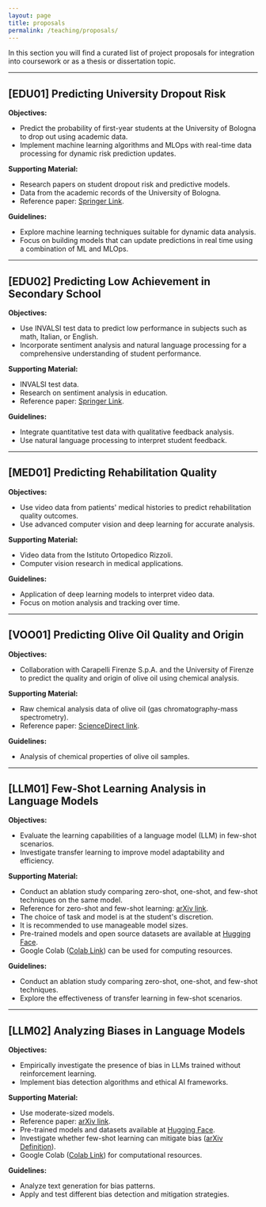 ```yaml
---
layout: page
title: proposals
permalink: /teaching/proposals/
---
```


In this section you will find a curated list of project proposals for integration into coursework or as a thesis or dissertation topic.

---

## [EDU01] Predicting University Dropout Risk

**Objectives:**

- Predict the probability of first-year students at the University of Bologna to drop out using academic data.
- Implement machine learning algorithms and MLOps with real-time data processing for dynamic risk prediction updates.

**Supporting Material:**

- Research papers on student dropout risk and predictive models.
- Data from the academic records of the University of Bologna.
- Reference paper: [Springer Link](https://link.springer.com/chapter/10.1007/978-3-030-52237-7_11).

**Guidelines:**

- Explore machine learning techniques suitable for dynamic data analysis.
- Focus on building models that can update predictions in real time using a combination of ML and MLOps.

---

## [EDU02] Predicting Low Achievement in Secondary School

**Objectives:**

- Use INVALSI test data to predict low performance in subjects such as math, Italian, or English.
- Incorporate sentiment analysis and natural language processing for a comprehensive understanding of student performance.

**Supporting Material:**

- INVALSI test data.
- Research on sentiment analysis in education.
- Reference paper: [Springer Link](https://link.springer.com/chapter/10.1007/978-3-031-11644-5_76).

**Guidelines:**

- Integrate quantitative test data with qualitative feedback analysis.
- Use natural language processing to interpret student feedback.

---

## [MED01] Predicting Rehabilitation Quality

**Objectives:**

- Use video data from patients' medical histories to predict rehabilitation quality outcomes.
- Use advanced computer vision and deep learning for accurate analysis.

**Supporting Material:**

- Video data from the Istituto Ortopedico Rizzoli.
- Computer vision research in medical applications.

**Guidelines:**

- Application of deep learning models to interpret video data.
- Focus on motion analysis and tracking over time.

---

## [VOO01] Predicting Olive Oil Quality and Origin

**Objectives:**

- Collaboration with Carapelli Firenze S.p.A. and the University of Firenze to predict the quality and origin of olive oil using chemical analysis.

**Supporting Material:**

- Raw chemical analysis data of olive oil (gas chromatography-mass spectrometry).
- Reference paper: [ScienceDirect link](https://www.sciencedirect.com/science/article/pii/S0956713520300724).

**Guidelines:**

- Analysis of chemical properties of olive oil samples.

---

## [LLM01] Few-Shot Learning Analysis in Language Models

**Objectives:**

- Evaluate the learning capabilities of a language model (LLM) in few-shot scenarios.
- Investigate transfer learning to improve model adaptability and efficiency.

**Supporting Material:**

- Conduct an ablation study comparing zero-shot, one-shot, and few-shot techniques on the same model.
- Reference for zero-shot and few-shot learning: [arXiv link](https://arxiv.org/abs/2005.14165).
- The choice of task and model is at the student's discretion.
- It is recommended to use manageable model sizes.
- Pre-trained models and open source datasets are available at [Hugging Face](https://huggingface.co/).
- Google Colab ([Colab Link](https://colab.research.google.com/)) can be used for computing resources.

**Guidelines:**

- Conduct an ablation study comparing zero-shot, one-shot, and few-shot techniques.
- Explore the effectiveness of transfer learning in few-shot scenarios.

---

## [LLM02] Analyzing Biases in Language Models

**Objectives:**

- Empirically investigate the presence of bias in LLMs trained without reinforcement learning.
- Implement bias detection algorithms and ethical AI frameworks.

**Supporting Material:**

- Use moderate-sized models.
- Reference paper: [arXiv link](https://arxiv.org/abs/2004.09456).
- Pre-trained models and datasets available at [Hugging Face](https://huggingface.co/).
- Investigate whether few-shot learning can mitigate bias ([arXiv Definition](https://arxiv.org/abs/2005.14165)).
- Google Colab ([Colab Link](https://colab.research.google.com/)) for computational resources.

**Guidelines:**

- Analyze text generation for bias patterns.
- Apply and test different bias detection and mitigation strategies.
